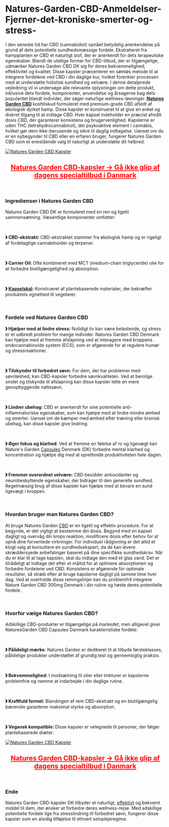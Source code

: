 # Natures-Garden-CBD-Anmeldelser-Fjerner-det-kroniske-smerter-og-stress-

<p>I den seneste tid har CBD (cannabidiol) opn&aring;et betydelig anerkendelse p&aring; grund af dets potentielle sundhedsm&aelig;ssige fordele. Ekstraheret fra hampplanten er CBD et naturligt stof, der er anerkendt for dets terapeutiske egenskaber. Blandt de utallige former for CBD-tilbud, der er tilg&aelig;ngelige, udm&aelig;rker Natures Garden CBD DK sig for deres bekvemmelighed, effektivitet og kvalitet. Disse kapsler pr&aelig;senterer en s&oslash;ml&oslash;s metode til at integrere fordelene ved CBD i din daglige kur, hvilket forenkler processen med at underst&oslash;tte holistisk sundhed og velv&aelig;re. I denne detaljerede vejledning vil vi unders&oslash;ge alle relevante oplysninger om dette produkt, inklusive dets fordele, komponenter, anvendelse og &aring;rsagerne bag dets popularitet blandt individer, der s&oslash;ger naturlige wellness-l&oslash;sninger.<strong>&nbsp;<a href="https://naturesgardencbd.dk/">Natures Garden CBD</a></strong>&nbsp;kosttilskud formuleret med premium-grade CBD afledt af &oslash;kologisk dyrket hamp. Disse kapsler er konstrueret til at give en enkel og diskret tilgang til at indtage CBD. Hver kapsel indeholder en pr&aelig;cist afm&aring;lt dosis CBD, der garanterer konsistens og brugervenlighed. Kapslerne er uden THC (tetrahydrocannabinol), det psykoaktive element i cannabis, hvilket g&oslash;r dem ikke-berusende og sikre til daglig indtagelse. Uanset om du er en nybegynder til CBD eller en erfaren bruger, fungerer Natures Garden CBD som et enest&aring;ende valg til naturligt at underst&oslash;tte dit helbred.</p>
<p><a href="https://naturesgardencbd.dk/recommends/naturesgarden/"><img src="https://cdn.prod.website-files.com/67dd473fbc1597d3580ff6ea/67dd48962b74fc934adf2a94_Natures-Garden-CBD-Capsules-Denmark.png" alt="Natures Garden CBD Kapsler" border="0" /></a></p>
<h2 style="text-align: center;"><span style="color: #ff0000;"><strong><a style="color: #ff0000;" href="https://naturesgardencbd.dk/recommends/naturesgarden/"><u>Natures Garden CBD-kapsler -&gt; G&aring; ikke glip af dagens specialtilbud i Danmark</u></a></strong></span></h2>
<p>&nbsp;</p>
<h3><strong>Ingredienser i Natures Garden CBD</strong></h3>
<p>Natures Garden CBD DK er formuleret med en ren og ligetil sammens&aelig;tning. V&aelig;sentlige komponenter omfatter:</p>
<p>&nbsp;</p>
<p><strong>》&nbsp;</strong><strong>CBD-ekstrakt:&nbsp;</strong>CBD-ekstraktet stammer fra &oslash;kologisk hamp og er rigeligt af fordelagtige cannabinoider og terpener.</p>
<p>&nbsp;</p>
<p><strong>》&nbsp;</strong><strong>Carrier Oil:&nbsp;</strong>Ofte kombineret med MCT (medium-chain triglyceride) olie for at forbedre biotilg&aelig;ngelighed og absorption.</p>
<p>&nbsp;</p>
<p><strong>》&nbsp;</strong><strong><a href="https://naturesgarden-cbd.dk/">Kapselskal</a>:</strong>&nbsp;Konstrueret af plantebaserede materialer, der bekr&aelig;fter produktets egnethed til vegetarer.</p>
<p>&nbsp;</p>
<h3><strong>Fordele ved Natures Garden CBD</strong></h3>
<p><strong>》&nbsp;</strong><strong>Hj&aelig;lper med at lindre stress:&nbsp;</strong>Nutidigt liv kan v&aelig;re belastende, og stress er et udbredt problem for mange individer. Natures Garden CBD Denmark kan hj&aelig;lpe med at fremme afslapning ved at interagere med kroppens endocannabinoide system (ECS), som er afg&oslash;rende for at regulere hum&oslash;r og stressreaktioner.</p>
<p>&nbsp;</p>
<p><strong>》&nbsp;</strong><strong>Tilskynder til forbedret s&oslash;vn</strong>: For dem, der har problemer med s&oslash;vnl&oslash;shed, kan CBD-kapsler forbedre s&oslash;vnkvaliteten. Ved at berolige sindet og tilskynde til afslapning kan disse kapsler lette en mere genopbyggende nattes&oslash;vn.</p>
<p>&nbsp;</p>
<p><strong>》&nbsp;</strong><strong>Lindrer ubehag:&nbsp;</strong>CBD er anerkendt for sine potentielle anti-inflammatoriske egenskaber, som kan hj&aelig;lpe med at lindre mindre &oslash;mhed og smerter. Uanset om de k&aelig;mper med &oslash;mhed efter tr&aelig;ning eller kronisk ubehag, kan disse kapsler give lindring.</p>
<p>&nbsp;</p>
<p><strong>》&nbsp;</strong><strong>&Oslash;ger fokus og klarhed</strong>: Ved at fremme en f&oslash;lelse af ro og ligev&aelig;gt kan Nature's Garden&nbsp;<a href="https://zentraslim.dk/">Capsules</a>&nbsp;Denmark (DK) forbedre mental klarhed og koncentration og hj&aelig;lpe dig med at opretholde produktiviteten hele dagen.</p>
<p>&nbsp;</p>
<p><strong>》&nbsp;</strong><strong>Fremmer overordnet velv&aelig;re:</strong>&nbsp;CBD besidder antioxidanter og neurobeskyttende egenskaber, der bidrager til den generelle sundhed. Regelm&aelig;ssig brug af disse kapsler kan hj&aelig;lpe med at bevare en sund ligev&aelig;gt i kroppen.</p>
<p>&nbsp;</p>
<h3><strong>Hvordan bruger man Natures Garden CBD?</strong></h3>
<p>At bruge Natures Garden&nbsp;<a href="https://zentra-slim.kr/">CBD</a>&nbsp;er en ligetil og effektiv procedure. For at begynde, er det vigtigt at bestemme din dosis. Begynd med en kapsel dagligt og overv&aring;g din krops reaktion, modificere dosis efter behov for at opn&aring; dine forventede virkninger. For individuel r&aring;dgivning er det altid et klogt valg at konsultere en sundhedsekspert, da de kan levere skr&aelig;ddersyede anbefalinger baseret p&aring; dine specifikke sundhedskrav. N&aring;r du er klar til at tage kapslen, skal du indtage den med et glas vand. Det er tilr&aring;deligt at indtage det efter et m&aring;ltid for at optimere absorptionen og forbedre fordelene ved CBD. Konsistens er afg&oslash;rende for optimale resultater, s&aring; str&aelig;b efter at bruge kapslerne dagligt p&aring; samme time hver dag. Ved at overholde disse retningslinjer kan du problemfrit integrere Nature Garden CBD 300mg Denmark i din rutine og h&oslash;ste deres potentielle fordele.</p>
<p>&nbsp;</p>
<h3><strong>Hvorfor v&aelig;lge Natures Garden CBD?</strong></h3>
<p>Adskillige CBD-produkter er tilg&aelig;ngelige p&aring; markedet, men alligevel giver NaturesGarden CBD Capsules Danmark karakteristiske fordele:</p>
<p>&nbsp;</p>
<p><strong>》&nbsp;</strong><strong>P&aring;lideligt m&aelig;rke</strong>: Natures Garden er dedikeret til at tilbyde f&oslash;rsteklasses, p&aring;lidelige produkter underst&oslash;ttet af grundig test og gennemsigtig praksis.</p>
<p>&nbsp;</p>
<p><strong>》&nbsp;</strong><strong>Bekvemmelighed:&nbsp;</strong>I mods&aelig;tning til olier eller tinkturer er kapslerne problemfrie og nemme at indarbejde i din daglige rutine.</p>
<p>&nbsp;</p>
<p><strong>》&nbsp;</strong><strong>Kraftfuld formel:</strong>&nbsp;Blandingen af rent CBD-ekstrakt og en biotilg&aelig;ngelig b&aelig;rerolie garanterer maksimal styrke og absorption.</p>
<p>&nbsp;</p>
<p><strong>》&nbsp;</strong><strong>Vegansk kompatible:&nbsp;</strong>Disse kapsler er velegnede til personer, der f&oslash;lger plantebaserede di&aelig;ter.</p>
<p><a href="https://naturesgardencbd.dk/recommends/naturesgarden/"><img src="https://cdn.prod.website-files.com/67dd473fbc1597d3580ff6ea/67dd489525ba09b7858a9a0b_NaturesGardenPriceDK-1024x793.jpeg" alt="Natures Garden CBD Kapsler" border="0" /></a></p>
<h2 style="text-align: center;"><span style="color: #ff0000;"><strong><a style="color: #ff0000;" href="https://naturesgardencbd.dk/recommends/naturesgarden/"><u>Natures Garden CBD-kapsler -&gt; G&aring; ikke glip af dagens specialtilbud i Danmark</u></a></strong></span></h2>
<p>&nbsp;</p>
<h3><strong>Ende</strong></h3>
<p>Natures Garden CBD-kapsler DK tilbyder et naturligt,&nbsp;<a href="https://frankfreycbd.dk/natures-garden-cbd/">effektivt</a>&nbsp;og bekvemt middel til dem, der &oslash;nsker at forbedre deres wellness-rejse. Med adskillige potentielle fordele lige fra stresslindring til forbedret s&oslash;vn, fungerer disse kapsler som en alsidig tilf&oslash;jelse til ethvert selvplejeregime.</p>
